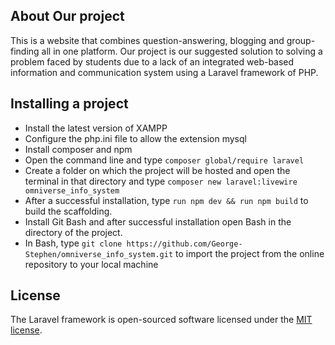 ## About Our project

This is a website that combines question-answering, blogging and group-finding all in one platform. 
Our project is our suggested solution to solving a problem faced by students due to a lack of an integrated web-based information and communication system using a Laravel framework of PHP.

## Installing a project
- Install the latest version of XAMPP
- Configure the php.ini file to allow the extension mysql
- Install composer and npm
- Open the command line and type `composer global/require laravel`
- Create a folder on which the project will be hosted and open the terminal in that directory and type `composer new laravel:livewire omniverse_info_system`
- After a successful installation, type `run npm dev && run npm build` to build the scaffolding.
- Install Git Bash and after successful installation open Bash in the directory of the project.
- In Bash, type `git clone https://github.com/George-Stephen/omniverse_info_system.git` to import the project from the online repository to your local machine
  
## License

The Laravel framework is open-sourced software licensed under the [MIT license](https://opensource.org/licenses/MIT).
